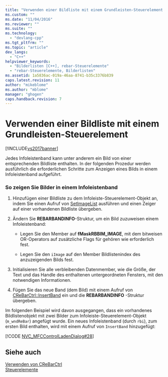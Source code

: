 ```yaml
---
title: "Verwenden einer Bildliste mit einem Grundleisten-Steuerelement | Microsoft Docs"
ms.custom: ""
ms.date: "11/04/2016"
ms.reviewer: ""
ms.suite: ""
ms.technology: 
  - "devlang-cpp"
ms.tgt_pltfrm: ""
ms.topic: "article"
dev_langs: 
  - "C++"
helpviewer_keywords: 
  - "Bilderlisten [C++], rebar-Steuerelemente"
  - "rebar-Steuerelemente, Bilderlisten"
ms.assetid: 1a5836ac-019a-46aa-8741-b35c3376b839
caps.latest.revision: 11
author: "mikeblome"
ms.author: "mblome"
manager: "ghogen"
caps.handback.revision: 7
---
```

# Verwenden einer Bildliste mit einem Grundleisten-Steuerelement
[!INCLUDE[vs2017banner](../assembler/inline/includes/vs2017banner.md)]

Jedes Infoleistenband kann unter anderem ein Bild von einer entsprechenden Bildliste enthalten.  In der folgenden Prozedur werden ausführlich die erforderlichen Schritte zum Anzeigen eines Bilds in einem Infoleistenband aufgeführt.  
  
### So zeigen Sie Bilder in einem Infoleistenband  
  
1.  Hinzufügen einer Bildliste zu dem Infoleiste\-Steuerelement\-Objekt an, indem Sie einen Aufruf von [SetImageList](../Topic/CReBarCtrl::SetImageList.md) ausführen und einen Zeiger auf einer vorhandenen Bildliste übergeben.  
  
2.  Ändern Sie **REBARBANDINFO**\-Struktur, um ein Bild zuzuweisen einem Infoleistenband:  
  
    -   Legen Sie den Member auf **fMaskRBBIM\_IMAGE**, mit dem bitweisen OR\-Operators auf zusätzliche Flags für gehören wie erforderlich fest.  
  
    -   Legen Sie den `iImage` auf den Member Bildlistenindex des anzuzeigenden Bilds fest.  
  
3.  Initialisieren Sie alle verbleibenden Datenmember, wie die Größe, der Text und das Handle des enthaltenen untergeordneten Fensters, mit den notwendigen Informationen.  
  
4.  Fügen Sie das neue Band \(dem Bild\) mit einem Aufruf von [CReBarCtrl::InsertBand](../Topic/CReBarCtrl::InsertBand.md) ein und die **REBARBANDINFO** \-Struktur übergeben.  
  
 Im folgenden Beispiel wird davon ausgegangen, dass ein vorhandenes Bildlistenobjekt mit zwei Bilder zum Infoleiste\-Steuerelement\-Objekt \(`m_wndReBar`\) angefügt wurde.  Ein neues Infoleistenband \(durch `rbi`\), zum ersten Bild enthalten, wird mit einem Aufruf von `InsertBand` hinzugefügt:  
  
 [!CODE [NVC_MFCControlLadenDialog#28](../CodeSnippet/VS_Snippets_Cpp/NVC_MFCControlLadenDialog#28)]  
  
## Siehe auch  
 [Verwenden von CReBarCtrl](../mfc/using-crebarctrl.md)   
 [Steuerelemente](../mfc/controls-mfc.md)